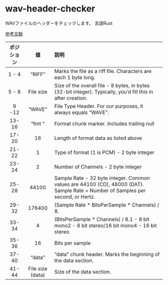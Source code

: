 # wav-header-checker
WAVファイルのヘッダーをチェックします。
言語Rust

[参考文献](https://docs.fileformat.com/audio/wav/)

| ポジション | 値 | 説明 |
|:--:|:--:|:--|
|1 - 4|	“RIFF”	     |       Marks the file as a riff file. Characters are each 1 byte long.|
|5 - 8|	File size|	Size of the overall file - 8 bytes, in bytes (32-bit integer). Typically, you’d fill this in after creation.|
|9 -12|	“WAVE”	        |    File Type Header. For our purposes, it always equals “WAVE”.|
|13-16|	“fmt "	        |    Format chunk marker. Includes trailing null|
|17-20|	16	            |    Length of format data as listed above|
|21-22|	1	              |  Type of format (1 is PCM) - 2 byte integer|
|23-24|	2	              |  Number of Channels - 2 byte integer|
|25-28|	44100	          |  Sample Rate - 32 byte integer. Common values are 44100 (CD), 48000 (DAT). Sample Rate = Number of Samples per second, or Hertz.|
|29-32|	176400	        |    (Sample Rate * BitsPerSample * Channels) / 8.|
|33-34|	4	              |  (BitsPerSample * Channels) / 8.1 - 8 bit mono2 - 8 bit stereo/16 bit mono4 - 16 bit stereo|
|35-36|	16	            |    Bits per sample|
|37-40|	“data”	         |   “data” chunk header. Marks the beginning of the data section.|
|41-44|	File size (data)|	Size of the data section.|
